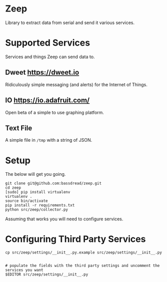 # Zeep
Library to extract data from serial and send it various services.

# Supported Services
Services and things Zeep can send data to.

## Dweet https://dweet.io
Ridiculously simple messaging (and alerts) for the Internet of Things.

## IO https://io.adafruit.com/
Open beta of a simple to use graphing platform.

## Text File
A simple file in ```/tmp``` with a string of JSON.


# Setup
The below will get you going.
```
git clone git@github.com:bassdread/zeep.git
cd zeep
[sudo] pip install virtualenv
virtualenv .
source bin/activate
pip install -r requirements.txt
python src/zeep/collector.py
```

Assuming that works you will need to configure services.

# Configuring Third Party Services

```
cp src/zeep/settings/__init__.py.example src/zeep/settings/__init__.py


# populate the fields with the third party settings and uncomment the services you want
$EDITOR src/zeep/settings/__init__.py

```
